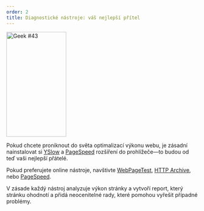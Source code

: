 ```yaml
---
order: 2
title: Diagnostické nástroje: váš nejlepší přítel
---
```


<div class="img-left">
  <img id="geek-43" class="icos-geek" src="http://browserdiet.com/img/43.png" alt="Geek #43" width="157" height="275" />
</div>

Pokud chcete proniknout do světa optimalizací výkonu webu, je zásadní nainstalovat si [YSlow](http://yslow.org/) a [PageSpeed](https://developers.google.com/speed/pagespeed/insights_extensions) rozšíření do prohlížeče&mdash;to budou od teď vaši nejlepší přátelé.

Pokud preferujete online nástroje, navštivte [WebPageTest](http://www.webpagetest.org/), [HTTP Archive](http://httparchive.org/), nebo [PageSpeed](http://pagespeed.googlelabs.com/).

V zásade každý nástroj analyzuje výkon stránky a vytvoří report, který stránku ohodnotí a přidá neocenitelné rady, které pomohou vyřešit případné problémy.

